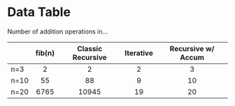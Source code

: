 # Data Table

Number of addition operations in…

|      | fib(n) | Classic Recursive | Iterative | Recursive w/ Accum |
| ---- | :----: | :---------------: | :-------: | :----------------: |
| n=3  |   2    |         2         |     2     |         3          |
| n=10 |   55   |        88         |     9     |         10         |
| n=20 |  6765  |       10945       |    19     |         20         |
